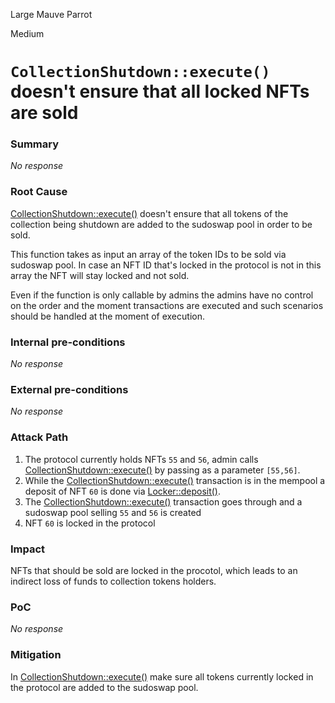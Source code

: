 Large Mauve Parrot

Medium

# `CollectionShutdown::execute()` doesn't ensure that all locked NFTs are sold

### Summary

_No response_

### Root Cause

[CollectionShutdown::execute()](https://github.com/sherlock-audit/2024-08-flayer/blob/main/flayer/src/contracts/utils/CollectionShutdown.sol#L231) doesn't ensure that all tokens of the collection being shutdown are added to the sudoswap pool in order to be sold.

This function takes as input an array of the token IDs to be sold via sudoswap pool. In case an NFT ID that's locked in the protocol is not in this array the NFT will stay locked and not sold.

Even if the function is only callable by admins the admins have no control on the order and the moment transactions are executed and such scenarios should be handled at the moment of execution.

### Internal pre-conditions

_No response_

### External pre-conditions

_No response_

### Attack Path

1. The protocol currently holds NFTs `55` and `56`, admin calls [CollectionShutdown::execute()](https://github.com/sherlock-audit/2024-08-flayer/blob/main/flayer/src/contracts/utils/CollectionShutdown.sol#L231) by passing as a parameter `[55,56]`. 
2. While the [CollectionShutdown::execute()](https://github.com/sherlock-audit/2024-08-flayer/blob/main/flayer/src/contracts/utils/CollectionShutdown.sol#L231) transaction is in the mempool a deposit of NFT `60` is done via [Locker::deposit()](https://github.com/sherlock-audit/2024-08-flayer/blob/main/flayer/src/contracts/Locker.sol#L144).
3. The [CollectionShutdown::execute()](https://github.com/sherlock-audit/2024-08-flayer/blob/main/flayer/src/contracts/utils/CollectionShutdown.sol#L231) transaction goes through and a sudoswap pool selling `55` and `56` is created
4. NFT `60` is locked in the protocol

### Impact

NFTs that should be sold are locked in the procotol, which leads to an indirect loss of funds to collection tokens holders.

### PoC

_No response_

### Mitigation

In [CollectionShutdown::execute()](https://github.com/sherlock-audit/2024-08-flayer/blob/main/flayer/src/contracts/utils/CollectionShutdown.sol#L231) make sure all tokens currently locked in the protocol are added to the sudoswap pool.